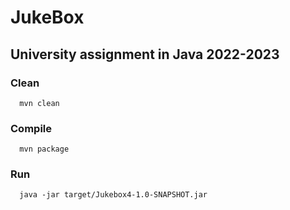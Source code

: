 # JukeBox
## University assignment in Java 2022-2023


### Clean
```
  mvn clean
```

### Compile
```
  mvn package
```

### Run
```
  java -jar target/Jukebox4-1.0-SNAPSHOT.jar
```
